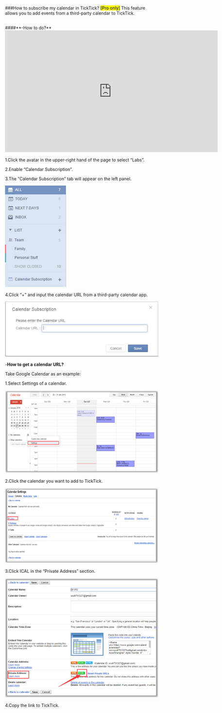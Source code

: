 ###How to subscribe my calendar in TickTick? <mark>[Pro only]</mark>
This feature allows you to add events from a third-party calendar to TickTick.

<br />
####**-How to do?**

<iframe width="700" height="400" src="https://www.youtube.com/embed/zCsCP4VBUX4?list=PLbWRKVi0_aTH4wo0Z2kCuMy7RHV7t9onw" frameborder="0" allowfullscreen></iframe>

1.Click the avatar in the upper-right hand of the page to select “Labs”.

2.Enable “Calendar Subscription”.

3.The “Calendar Subscription” tab will appear on the left panel.

![](../images/image023.png)

4.Click “+” and input the calendar URL from a third-party calendar app.

![](../images/image025.png)

-**How to get a calendar URL?**

Take Google Calendar as an example:

1.Select Settings of a calendar.

![](../images/C5.png)

2.Click the calendar you want to add to TickTick.

![](../images/C6.png)

3.Click ICAL in the “Private Address” section.

![](../images/C7.png)

4.Copy the link to TickTick. 


